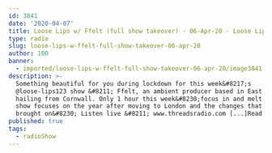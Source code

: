 ```yaml
---
id: 3841
date: '2020-04-07'
title: Loose Lips w/ Ffelt (full show takeover) - 06-Apr-20 - Loose Lips
type: radio
slug: loose-lips-w-ffelt-full-show-takeover-06-apr-20
author: 100
banner:
  - imported/loose-lips-w-ffelt-full-show-takeover-06-apr-20/image3841.jpeg
description: >-
  Something beautiful for you during lockdown for this week&#8217;s
  @loose-lips123 show &#8211; Ffelt, an ambient producer based in East London,
  hailing from Cornwall. Only 1 hour this week&#8230;focus in and melt. This
  show focuses on the year after moving to London and the changes that this
  brought on&#8230; Listen live &#8211; www.threadsradio.com [...]Read More...
published: true
tags:
  - radioShow
---
```

